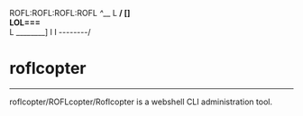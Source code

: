  ROFL:ROFL:ROFL:ROFL
          _^___
  L    __/   [] \
 LOL===__        \
  L      \________]
          I   I
         --------/
 

# roflcopter

<hr>

roflcopter/ROFLcopter/Roflcopter is a webshell CLI administration tool.
